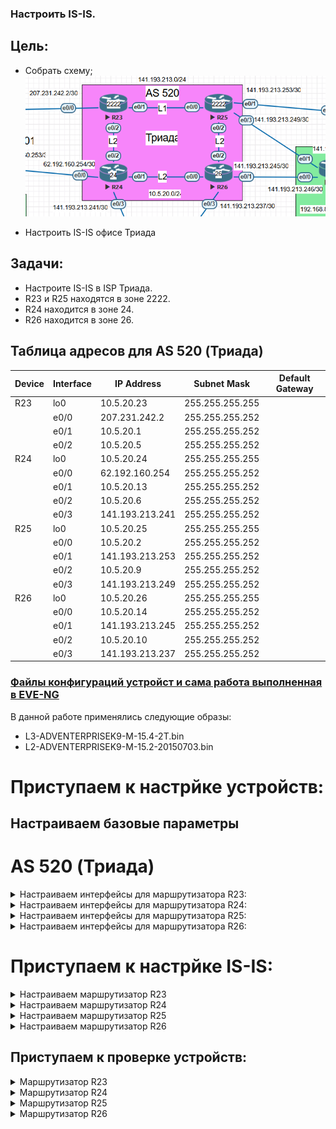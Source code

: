 ### Настроить IS-IS.

## Цель:

- Собрать схему;  
   ![img_1.png](img_1.PNG)   

- Настроить IS-IS офисе Триада 

## Задачи:

- Настроите IS-IS в ISP Триада.
- R23 и R25 находятся в зоне 2222.
- R24 находится в зоне 24.
- R26 находится в зоне 26.


## Таблица адресов для AS 520 (Триада)
| Device  | Interface | IP Address      | Subnet Mask     | Default Gateway |
|---------|-----------|-----------------|-----------------|-----------------|
| R23     | lo0       | 10.5.20.23      | 255.255.255.255 |                 |
|         | e0/0      | 207.231.242.2   | 255.255.255.252 |                 |
|         | e0/1      | 10.5.20.1       | 255.255.255.252 |                 |
|         | e0/2      | 10.5.20.5       | 255.255.255.252 |                 |
| R24     | lo0       | 10.5.20.24      | 255.255.255.255 |                 |
|         | e0/0      | 62.192.160.254  | 255.255.255.252 |                 |
|         | e0/1      | 10.5.20.13      | 255.255.255.252 |                 |
|         | e0/2      | 10.5.20.6       | 255.255.255.252 |                 |
|         | e0/3      | 141.193.213.241 | 255.255.255.252 |                 |
| R25     | lo0       | 10.5.20.25      | 255.255.255.255 |                 |
|         | e0/0      | 10.5.20.2       | 255.255.255.252 |                 | 
|         | e0/1      | 141.193.213.253 | 255.255.255.252 |                 |
|         | e0/2      | 10.5.20.9       | 255.255.255.252 |                 |
|         | e0/3      | 141.193.213.249 | 255.255.255.252 |                 |
| R26     | lo0       | 10.5.20.26      | 255.255.255.255 |                 |
|         | e0/0      | 10.5.20.14      | 255.255.255.252 |                 |
|         | e0/1      | 141.193.213.245 | 255.255.255.252 |                 |
|         | e0/2      | 10.5.20.10      | 255.255.255.252 |                 |
|         | e0/3      | 141.193.213.237 | 255.255.255.252 |                 |

### [Файлы конфигураций устройст и сама работа выполненная в EVE-NG ](https://gl.niknav.ru/otus/network_engineer_professional/-/tree/main/labs/lab07/configs)
В данной работе применялись следующие образы:
 - L3-ADVENTERPRISEK9-M-15.4-2T.bin
 - L2-ADVENTERPRISEK9-M-15.2-20150703.bin

# Приступаем к настрйке устройств:

## Настраиваем базовые параметры

# AS 520 (Триада)

<details>

<summary> Настраиваем интерфейсы для маршрутизатора R23: </summary>

```
nterface Loopback0
 no shutdown
 ip address 10.5.20.23 255.255.255.255
!
interface Ethernet0/0
 no shutdown
 ip address 207.231.242.2 255.255.255.252
!
interface Ethernet0/1
 no shutdown
 ip address 10.5.20.1 255.255.255.252
!
interface Ethernet0/2
 no shutdown
 ip address 10.5.20.5 255.255.255.252
!
interface Ethernet0/3
 no shutdown
 no ip address
 shutdown
!
interface Ethernet1/0
 no shutdown
 no ip address
 shutdown
!
interface Ethernet1/1
 no shutdown
 no ip address
 shutdown
!
interface Ethernet1/2
 no shutdown
 no ip address
 shutdown
!
interface Ethernet1/3
 no shutdown
 no ip address
 shutdown
```
</details>

<details>

<summary> Настраиваем интерфейсы для маршрутизатора R24: </summary>

```
interface Loopback0
 no shutdown
 ip address 10.5.20.24 255.255.255.255
!
interface Ethernet0/0
 no shutdown
 ip address 62.192.160.254 255.255.255.252
!
interface Ethernet0/1
 no shutdown
 ip address 10.5.20.13 255.255.255.252
!
interface Ethernet0/2
 no shutdown
 ip address 10.5.20.6 255.255.255.252
!
interface Ethernet0/3
 no shutdown
 ip address 141.193.213.241 255.255.255.252
!
interface Ethernet1/0
 no shutdown
 no ip address
 shutdown
!
interface Ethernet1/1
 no shutdown
 no ip address
 shutdown
!
interface Ethernet1/2
 no shutdown
 no ip address
 shutdown
!
interface Ethernet1/3
 no shutdown
 no ip address
 shutdown
```
</details>


<details>

<summary> Настраиваем интерфейсы для маршрутизатора R25: </summary>

```
interface Loopback0
 no shutdown
 ip address 10.5.20.25 255.255.255.255
!
interface Ethernet0/0
 no shutdown
 ip address 10.5.20.2 255.255.255.252
!
interface Ethernet0/1
 no shutdown
 ip address 141.193.213.253 255.255.255.252
!
interface Ethernet0/2
 no shutdown
 ip address 10.5.20.9 255.255.255.252
!
interface Ethernet0/3
 no shutdown
 ip address 141.193.213.249 255.255.255.252
!
interface Ethernet1/0
 no shutdown
 no ip address
 shutdown
!
interface Ethernet1/1
 no shutdown
 no ip address
 shutdown
!
interface Ethernet1/2
 no shutdown
 no ip address
 shutdown
!
interface Ethernet1/3
 no shutdown
 no ip address
 shutdown
```
</details>


<details>

<summary> Настраиваем интерфейсы для маршрутизатора R26: </summary>

```
interface Loopback0
 no shutdown
 ip address 10.5.20.26 255.255.255.255
!
interface Ethernet0/0
 no shutdown
 ip address 10.5.20.14 255.255.255.252
!
interface Ethernet0/1
 no shutdown
 ip address 141.193.213.245 255.255.255.252
!
interface Ethernet0/2
 no shutdown
 ip address 10.5.20.10 255.255.255.252
!
interface Ethernet0/3
 no shutdown
 ip address 141.193.213.237 255.255.255.252
!
interface Ethernet1/0
 no shutdown
 no ip address
 shutdown
!
interface Ethernet1/1
 no shutdown
 no ip address
 shutdown
!
interface Ethernet1/2
 no shutdown
 no ip address
 shutdown
!
interface Ethernet1/3
 no shutdown
 no ip address
 shutdown
```
</details>

# Приступаем к настрйке IS-IS:

<details>

<summary> Настраиваем маршрутизатор R23 </summary>

```
!
interface Loopback0
 no shutdown
 ip address 10.5.20.23 255.255.255.255
 ip router isis Underlay
!
!
interface Ethernet0/1
 no shutdown
 ip address 10.5.20.1 255.255.255.252
 ip router isis Underlay
!
interface Ethernet0/2
 no shutdown
 ip address 10.5.20.5 255.255.255.252
 ip router isis Underlay
!
router isis Underlay
 net 49.2222.0010.0005.2023.00
 metric-style wide
 log-adjacency-changes
 passive-interface default
 no passive-interface Ethernet0/1
 no passive-interface Ethernet0/2
 no passive-interface Loopback0
!

```
</details>


<details>

<summary> Настраиваем маршрутизатор R24 </summary>

```
interface Loopback0
 no shutdown
 ip address 10.5.20.24 255.255.255.255
 ip router isis Underlay
!
interface Ethernet0/1
 no shutdown
 ip address 10.5.20.13 255.255.255.252
 ip router isis Underlay
!
interface Ethernet0/2
 no shutdown
 ip address 10.5.20.6 255.255.255.252
 ip router isis Underlay
!
router isis Underlay
 net 49.0024.0010.0005.2024.00
 is-type level-2-only
 metric-style wide
 log-adjacency-changes
 passive-interface default
 no passive-interface Ethernet0/1
 no passive-interface Ethernet0/2
 no passive-interface Loopback0
!

```
</details>


<details>

<summary> Настраиваем маршрутизатор R25 </summary>

```
!
interface Loopback0
 no shutdown
 ip address 10.5.20.25 255.255.255.255
 ip router isis Underlay
!
interface Ethernet0/0
 no shutdown
 ip address 10.5.20.2 255.255.255.252
 ip router isis Underlay
!
interface Ethernet0/2
 no shutdown
 ip address 10.5.20.9 255.255.255.252
 ip router isis Underlay
!
router isis Underlay
 net 49.2222.0010.0005.2025.00
 metric-style wide
 log-adjacency-changes
 passive-interface default
 no passive-interface Ethernet0/0
 no passive-interface Ethernet0/2
 no passive-interface Loopback0
!

```
</details>


<details>

<summary> Настраиваем маршрутизатор R26 </summary>

```
!
interface Loopback0
 no shutdown
 ip address 10.5.20.26 255.255.255.255
 ip router isis Underlay
!
interface Ethernet0/0
 no shutdown
 ip address 10.5.20.14 255.255.255.252
 ip router isis Underlay
!
interface Ethernet0/2
 no shutdown
 ip address 10.5.20.10 255.255.255.252
 ip router isis Underlay
!
router isis Underlay
 net 49.0026.0010.0005.2026.00
 is-type level-2-only
 metric-style wide
 log-adjacency-changes
 passive-interface default
 no passive-interface Ethernet0/0
 no passive-interface Ethernet0/2
 no passive-interface Loopback0
!

```
</details>



## Приступаем к проверке устройств:

<details>

<summary> Маршрутизатор R23 </summary>

```
R23#show isis hostname
Level  System ID      Dynamic Hostname  (Underlay)
 2     0010.0005.2025 R25
 2     0010.0005.2024 R24
 2     0010.0005.2026 R26
     * 0010.0005.2023 R23
R23#
R23#show isis database

Tag Underlay:
IS-IS Level-1 Link State Database:
LSPID                 LSP Seq Num  LSP Checksum  LSP Holdtime      ATT/P/OL
R23.00-00           * 0x0000000A   0xC7E4        1077              1/0/0
R25.00-00             0x00000005   0xDB0D        980               1/0/0
R25.01-00             0x00000002   0x50E7        834               0/0/0
IS-IS Level-2 Link State Database:
LSPID                 LSP Seq Num  LSP Checksum  LSP Holdtime      ATT/P/OL
R23.00-00           * 0x0000000B   0x0CB4        970               0/0/0
R24.00-00             0x00000004   0xAE7B        438               0/0/0
R24.02-00             0x00000002   0x6061        1004              0/0/0
R25.00-00             0x00000005   0x8246        438               0/0/0
R25.01-00             0x00000002   0x6858        723               0/0/0
R26.00-00             0x00000004   0x069A        1131              0/0/0
R26.01-00             0x00000002   0x7D40        1164              0/0/0
R26.02-00             0x00000001   0x8C30        437               0/0/0
R23#
R23#show ip route isis
Codes: L - local, C - connected, S - static, R - RIP, M - mobile, B - BGP
       D - EIGRP, EX - EIGRP external, O - OSPF, IA - OSPF inter area
       N1 - OSPF NSSA external type 1, N2 - OSPF NSSA external type 2
       E1 - OSPF external type 1, E2 - OSPF external type 2
       i - IS-IS, su - IS-IS summary, L1 - IS-IS level-1, L2 - IS-IS level-2
       ia - IS-IS inter area, * - candidate default, U - per-user static route
       o - ODR, P - periodic downloaded static route, H - NHRP, l - LISP
       + - replicated route, % - next hop override

Gateway of last resort is not set

      10.0.0.0/8 is variably subnetted, 10 subnets, 2 masks
i L1     10.5.20.8/30 [115/20] via 10.5.20.2, 00:20:22, Ethernet0/1
i L2     10.5.20.12/30 [115/20] via 10.5.20.6, 00:15:22, Ethernet0/2
i L2     10.5.20.24/32 [115/20] via 10.5.20.6, 00:15:22, Ethernet0/2
i L1     10.5.20.25/32 [115/20] via 10.5.20.2, 00:20:22, Ethernet0/1
i L2     10.5.20.26/32 [115/30] via 10.5.20.6, 00:12:39, Ethernet0/2
                       [115/30] via 10.5.20.2, 00:12:39, Ethernet0/1
      62.0.0.0/30 is subnetted, 1 subnets
i L2     62.192.160.252 [115/10] via 10.5.20.6, 00:15:22, Ethernet0/2
      141.193.0.0/30 is subnetted, 5 subnets
i L2     141.193.213.236 [115/20] via 10.5.20.6, 00:12:39, Ethernet0/2
                         [115/20] via 10.5.20.2, 00:12:39, Ethernet0/1
i L2     141.193.213.240 [115/10] via 10.5.20.6, 00:15:22, Ethernet0/2
i L2     141.193.213.244 [115/20] via 10.5.20.6, 00:12:39, Ethernet0/2
                         [115/20] via 10.5.20.2, 00:12:39, Ethernet0/1
i L1     141.193.213.248 [115/10] via 10.5.20.2, 00:20:22, Ethernet0/1
i L1     141.193.213.252 [115/10] via 10.5.20.2, 00:20:22, Ethernet0/1
R23#


```
</details>


<details>

<summary> Маршрутизатор R24 </summary>

```
R24#show isis hostname
Level  System ID      Dynamic Hostname  (Underlay)
 2     0010.0005.2025 R25
     * 0010.0005.2024 R24
 2     0010.0005.2026 R26
 2     0010.0005.2023 R23
R24#
R24#show isis database

Tag Underlay:
IS-IS Level-2 Link State Database:
LSPID                 LSP Seq Num  LSP Checksum  LSP Holdtime      ATT/P/OL
R23.00-00             0x0000000B   0x0CB4        794               0/0/0
R24.00-00           * 0x00000005   0xAC7C        1115              0/0/0
R24.02-00           * 0x00000002   0x6061        833               0/0/0
R25.00-00             0x00000006   0x8047        1125              0/0/0
R25.01-00             0x00000002   0x6858        548               0/0/0
R26.00-00             0x00000004   0x069A        959               0/0/0
R26.01-00             0x00000002   0x7D40        992               0/0/0
R26.02-00             0x00000002   0x8A31        1043              0/0/0
R24#
R24#show ip route isis
Codes: L - local, C - connected, S - static, R - RIP, M - mobile, B - BGP
       D - EIGRP, EX - EIGRP external, O - OSPF, IA - OSPF inter area
       N1 - OSPF NSSA external type 1, N2 - OSPF NSSA external type 2
       E1 - OSPF external type 1, E2 - OSPF external type 2
       i - IS-IS, su - IS-IS summary, L1 - IS-IS level-1, L2 - IS-IS level-2
       ia - IS-IS inter area, * - candidate default, U - per-user static route
       o - ODR, P - periodic downloaded static route, H - NHRP, l - LISP
       + - replicated route, % - next hop override

Gateway of last resort is not set

      10.0.0.0/8 is variably subnetted, 10 subnets, 2 masks
i L2     10.5.20.0/30 [115/20] via 10.5.20.5, 00:18:17, Ethernet0/2
i L2     10.5.20.8/30 [115/20] via 10.5.20.14, 00:15:32, Ethernet0/1
i L2     10.5.20.23/32 [115/20] via 10.5.20.5, 00:18:17, Ethernet0/2
i L2     10.5.20.25/32 [115/30] via 10.5.20.14, 00:15:32, Ethernet0/1
                       [115/30] via 10.5.20.5, 00:15:32, Ethernet0/2
i L2     10.5.20.26/32 [115/20] via 10.5.20.14, 00:15:32, Ethernet0/1
      141.193.0.0/16 is variably subnetted, 6 subnets, 2 masks
i L2     141.193.213.236/30 [115/10] via 10.5.20.14, 00:15:32, Ethernet0/1
i L2     141.193.213.244/30 [115/10] via 10.5.20.14, 00:15:32, Ethernet0/1
i L2     141.193.213.248/30 [115/20] via 10.5.20.14, 00:15:32, Ethernet0/1
                            [115/20] via 10.5.20.5, 00:15:32, Ethernet0/2
i L2     141.193.213.252/30 [115/20] via 10.5.20.14, 00:15:32, Ethernet0/1
                            [115/20] via 10.5.20.5, 00:15:32, Ethernet0/2
      207.231.242.0/30 is subnetted, 1 subnets
i L2     207.231.242.0 [115/10] via 10.5.20.5, 00:18:17, Ethernet0/2
R24#


```
</details>


<details>

<summary> Маршрутизатор R25 </summary>

```
R25#show isis hostname
Level  System ID      Dynamic Hostname  (Underlay)
     * 0010.0005.2025 R25
 2     0010.0005.2024 R24
 2     0010.0005.2026 R26
 2     0010.0005.2023 R23
R25#
R25#show isis database

Tag Underlay:
IS-IS Level-1 Link State Database:
LSPID                 LSP Seq Num  LSP Checksum  LSP Holdtime      ATT/P/OL
R23.00-00             0x0000000A   0xC7E4        810               1/0/0
R25.00-00           * 0x00000005   0xDB0D        717               1/0/0
R25.01-00           * 0x00000002   0x50E7        571               0/0/0
IS-IS Level-2 Link State Database:
LSPID                 LSP Seq Num  LSP Checksum  LSP Holdtime      ATT/P/OL
R23.00-00             0x0000000B   0x0CB4        703               0/0/0
R24.00-00             0x00000005   0xAC7C        1020              0/0/0
R24.02-00             0x00000002   0x6061        738               0/0/0
R25.00-00           * 0x00000006   0x8047        1038              0/0/0
R25.01-00           * 0x00000003   0x6659        1149              0/0/0
R26.00-00             0x00000004   0x069A        868               0/0/0
R26.01-00             0x00000002   0x7D40        901               0/0/0
R26.02-00             0x00000002   0x8A31        952               0/0/0
R25#
R25#show ip route isis
Codes: L - local, C - connected, S - static, R - RIP, M - mobile, B - BGP
       D - EIGRP, EX - EIGRP external, O - OSPF, IA - OSPF inter area
       N1 - OSPF NSSA external type 1, N2 - OSPF NSSA external type 2
       E1 - OSPF external type 1, E2 - OSPF external type 2
       i - IS-IS, su - IS-IS summary, L1 - IS-IS level-1, L2 - IS-IS level-2
       ia - IS-IS inter area, * - candidate default, U - per-user static route
       o - ODR, P - periodic downloaded static route, H - NHRP, l - LISP
       + - replicated route, % - next hop override

Gateway of last resort is not set

      10.0.0.0/8 is variably subnetted, 10 subnets, 2 masks
i L1     10.5.20.4/30 [115/20] via 10.5.20.1, 00:24:46, Ethernet0/0
i L2     10.5.20.12/30 [115/20] via 10.5.20.10, 00:17:02, Ethernet0/2
i L1     10.5.20.23/32 [115/20] via 10.5.20.1, 00:24:46, Ethernet0/0
i L2     10.5.20.24/32 [115/30] via 10.5.20.10, 00:17:02, Ethernet0/2
                       [115/30] via 10.5.20.1, 00:17:02, Ethernet0/0
i L2     10.5.20.26/32 [115/20] via 10.5.20.10, 00:17:02, Ethernet0/2
      62.0.0.0/30 is subnetted, 1 subnets
i L2     62.192.160.252 [115/20] via 10.5.20.10, 00:17:02, Ethernet0/2
                        [115/20] via 10.5.20.1, 00:17:02, Ethernet0/0
      141.193.0.0/16 is variably subnetted, 7 subnets, 2 masks
i L2     141.193.213.236/30 [115/10] via 10.5.20.10, 00:17:02, Ethernet0/2
i L2     141.193.213.240/30 [115/20] via 10.5.20.10, 00:17:02, Ethernet0/2
                            [115/20] via 10.5.20.1, 00:17:02, Ethernet0/0
i L2     141.193.213.244/30 [115/10] via 10.5.20.10, 00:17:02, Ethernet0/2
      207.231.242.0/30 is subnetted, 1 subnets
i L1     207.231.242.0 [115/10] via 10.5.20.1, 00:24:46, Ethernet0/0


```
</details>


<details>

<summary> Маршрутизатор R26 </summary>

```
R26#show  isis hostname
Level  System ID      Dynamic Hostname  (Underlay)
 2     0010.0005.2025 R25
 2     0010.0005.2024 R24
     * 0010.0005.2026 R26
 2     0010.0005.2023 R23
R26#
R26#show  isis database

Tag Underlay:
IS-IS Level-2 Link State Database:
LSPID                 LSP Seq Num  LSP Checksum  LSP Holdtime      ATT/P/OL
R23.00-00             0x0000000B   0x0CB4        612               0/0/0
R24.00-00             0x00000005   0xAC7C        933               0/0/0
R24.02-00             0x00000002   0x6061        650               0/0/0
R25.00-00             0x00000006   0x8047        947               0/0/0
R25.01-00             0x00000003   0x6659        1058              0/0/0
R26.00-00           * 0x00000004   0x069A        781               0/0/0
R26.01-00           * 0x00000002   0x7D40        814               0/0/0
R26.02-00           * 0x00000002   0x8A31        864               0/0/0
R26#
R26#show ip route isis
Codes: L - local, C - connected, S - static, R - RIP, M - mobile, B - BGP
       D - EIGRP, EX - EIGRP external, O - OSPF, IA - OSPF inter area
       N1 - OSPF NSSA external type 1, N2 - OSPF NSSA external type 2
       E1 - OSPF external type 1, E2 - OSPF external type 2
       i - IS-IS, su - IS-IS summary, L1 - IS-IS level-1, L2 - IS-IS level-2
       ia - IS-IS inter area, * - candidate default, U - per-user static route
       o - ODR, P - periodic downloaded static route, H - NHRP, l - LISP
       + - replicated route, % - next hop override

Gateway of last resort is not set

      10.0.0.0/8 is variably subnetted, 10 subnets, 2 masks
i L2     10.5.20.0/30 [115/20] via 10.5.20.9, 00:18:34, Ethernet0/2
i L2     10.5.20.4/30 [115/20] via 10.5.20.13, 00:18:34, Ethernet0/0
i L2     10.5.20.23/32 [115/30] via 10.5.20.13, 00:18:24, Ethernet0/0
                       [115/30] via 10.5.20.9, 00:18:24, Ethernet0/2
i L2     10.5.20.24/32 [115/20] via 10.5.20.13, 00:18:34, Ethernet0/0
i L2     10.5.20.25/32 [115/20] via 10.5.20.9, 00:18:34, Ethernet0/2
      62.0.0.0/30 is subnetted, 1 subnets
i L2     62.192.160.252 [115/10] via 10.5.20.13, 00:18:34, Ethernet0/0
      141.193.0.0/16 is variably subnetted, 7 subnets, 2 masks
i L2     141.193.213.240/30 [115/10] via 10.5.20.13, 00:18:34, Ethernet0/0
i L2     141.193.213.248/30 [115/10] via 10.5.20.9, 00:18:34, Ethernet0/2
i L2     141.193.213.252/30 [115/10] via 10.5.20.9, 00:18:34, Ethernet0/2
      207.231.242.0/30 is subnetted, 1 subnets
i L2     207.231.242.0 [115/20] via 10.5.20.13, 00:18:24, Ethernet0/0
                       [115/20] via 10.5.20.9, 00:18:24, Ethernet0/2


```
</details>






















